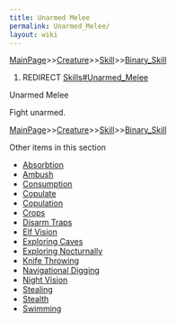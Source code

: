```yaml
---
title: Unarmed Melee
permalink: Unarmed_Melee/
layout: wiki
---
```


[MainPage](/keeperrl_wiki/ "wikilink")>>[Creature](/keeperrl_wiki/Creature "wikilink")>>[Skill](/keeperrl_wiki/Skill "wikilink")>>[Binary_Skill](/keeperrl_wiki/Binary_Skill "wikilink")

1.  REDIRECT [Skills\#Unarmed\_Melee](/keeperrl_wiki/Unarmed_Melee "wikilink")

Unarmed Melee

Fight unarmed.

[MainPage](/keeperrl_wiki/ "wikilink")>>[Creature](/keeperrl_wiki/Creature "wikilink")>>[Skill](/keeperrl_wiki/Skill "wikilink")>>[Binary_Skill](/keeperrl_wiki/Binary_Skill "wikilink")

Other items in this section
-    [Absorbtion](/keeperrl_wiki/Absorbtion "wikilink")
-    [Ambush](/keeperrl_wiki/Ambush "wikilink")
-    [Consumption](/keeperrl_wiki/Consumption "wikilink")
-    [Copulate](/keeperrl_wiki/Copulate "wikilink")
-    [Copulation](/keeperrl_wiki/Copulation "wikilink")
-    [Crops](/keeperrl_wiki/Crops "wikilink")
-    [Disarm Traps](/keeperrl_wiki/Disarm_Traps "wikilink")
-    [Elf Vision](/keeperrl_wiki/Elf_Vision "wikilink")
-    [Exploring Caves](/keeperrl_wiki/Exploring_Caves "wikilink")
-    [Exploring Nocturnally](/keeperrl_wiki/Exploring_Nocturnally "wikilink")
-    [Knife Throwing](/keeperrl_wiki/Knife_Throwing "wikilink")
-    [Navigational Digging](/keeperrl_wiki/Navigational_Digging "wikilink")
-    [Night Vision](/keeperrl_wiki/Night_Vision "wikilink")
-    [Stealing](/keeperrl_wiki/Stealing "wikilink")
-    [Stealth](/keeperrl_wiki/Stealth "wikilink")
-    [Swimming](/keeperrl_wiki/Swimming "wikilink")
